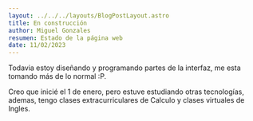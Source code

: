 ```yaml
---
layout: ../../../layouts/BlogPostLayout.astro
title: En construcción
author: Miguel Gonzales
resumen: Estado de la página web
date: 11/02/2023
---
```


Todavia estoy diseñando y programando partes de la interfaz, me esta tomando más de lo normal :P.

Creo que inicié el 1 de enero, pero estuve estudiando otras tecnologías, ademas, tengo clases extracurriculares de Calculo y clases virtuales de Ingles.
